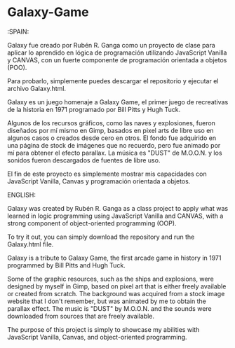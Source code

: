 # Galaxy-Game

:SPAIN:

Galaxy fue creado por Rubén R. Ganga como un proyecto de clase para aplicar lo aprendido en lógica de programación utilizando JavaScript Vanilla y CANVAS, con un fuerte componente de programación orientada a objetos (POO).

Para probarlo, simplemente puedes descargar el repositorio y ejecutar el archivo Galaxy.html.

Galaxy es un juego homenaje a Galaxy Game, el primer juego de recreativas de la historia en 1971 programado por Bill Pitts y Hugh Tuck.

Algunos de los recursos gráficos, como las naves y explosiones, fueron diseñados por mí mismo en Gimp, basados en pixel arts de libre uso en algunos casos o creados desde cero en otros. El fondo fue adquirido en una página de stock de imágenes que no recuerdo, pero fue animado por mí para obtener el efecto parallax. La música es "DUST" de M.O.O.N. y los sonidos fueron descargados de fuentes de libre uso.

El fin de este proyecto es simplemente mostrar mis capacidades con JavaScript Vanilla, Canvas y programación orientada a objetos.


ENGLISH:

Galaxy was created by Rubén R. Ganga as a class project to apply what was learned in logic programming using JavaScript Vanilla and CANVAS, with a strong component of object-oriented programming (OOP).

To try it out, you can simply download the repository and run the Galaxy.html file.

Galaxy is a tribute to Galaxy Game, the first arcade game in history in 1971 programmed by Bill Pitts and Hugh Tuck.

Some of the graphic resources, such as the ships and explosions, were designed by myself in Gimp, based on pixel art that is either freely available or created from scratch. The background was acquired from a stock image website that I don't remember, but was animated by me to obtain the parallax effect. The music is "DUST" by M.O.O.N. and the sounds were downloaded from sources that are freely available.

The purpose of this project is simply to showcase my abilities with JavaScript Vanilla, Canvas, and object-oriented programming.
